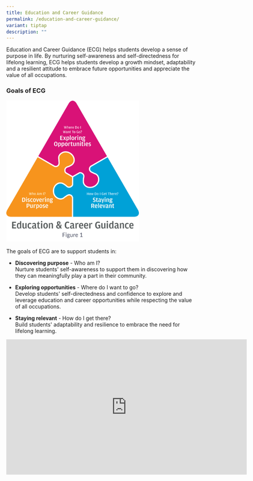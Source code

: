 ```yaml
---
title: Education and Career Guidance
permalink: /education-and-career-guidance/
variant: tiptap
description: ""
---
```

<p>Education and Career Guidance (ECG) helps students develop a sense of
purpose in life. By nurturing self-awareness and self-directedness for
lifelong learning, ECG helps students develop a growth mindset, adaptability
and a resilient attitude to embrace future opportunities and appreciate
the value of all occupations.</p>
<p></p>
<h3><strong>Goals of ECG</strong></h3>
<p></p>
<div class="isomer-image-wrapper">
<img style="width: 70%;" height="auto" width="100%" alt="" src="/images/2024 uploads/ECG_Goals.png">
</div>
<p></p>
<p>The goals of ECG are to support students in:</p>
<ul data-tight="true" class="tight">
<li>
<p><strong>Discovering purpose</strong> - Who am I?
<br>Nurture students' self-awareness to support them in discovering how they
can meaningfully play a part in their community.</p>
</li>
<li>
<p><strong>Exploring opportunities</strong> - Where do I want to go?
<br>Develop students' self-directedness and confidence to explore and leverage
education and career opportunities while respecting the value of all occupations.</p>
</li>
<li>
<p><strong>Staying relevant</strong> - How do I get there?
<br>Build students' adaptability and resilience to embrace the need for lifelong
learning.</p>
</li>
</ul>
<div class="iframe-wrapper">
<iframe height="360" width="640" allowfullscreen="true" frameborder="0" src="https://www.youtube.com/embed/i9fpBx9xeGU?si=O68w2EznH8JKbFJR"></iframe>
</div>
<p></p>
<p></p>